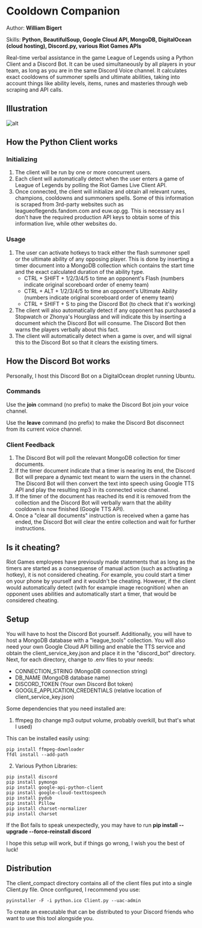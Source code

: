 # Cooldown Companion
Author: **William Bigert**

Skills: **Python, BeautifulSoup, Google Cloud API, MongoDB, DigitalOcean (cloud hosting), Discord.py, various Riot Games APIs**

Real-time verbal assistance in the game League of Legends using a Python Client and a Discord Bot. It can be used simultaneously by all players in your team, as long as you are in the same Discord Voice channel. It calculates exact cooldowns of summoner spells and ultimate abilities, taking into account things like ability levels, items, runes and masteries through web scraping and API calls.

## Illustration
![alt](https://github.com/wbigert/portfolio/blob/main/cooldown-companion/demo/illustration.png)

## How the Python Client works
### Initializing
1. The client will be run by one or more concurrent users.
2. Each client will automatically detect when the user enters a game of League of Legends by polling the Riot Games Live Client API.
3. Once connected, the client will initialize and obtain all relevant runes, champions, cooldowns and summoners spells. Some of this information is scraped from 3rd-party websites such as leagueoflegends.fandom.com and euw.op.gg. This is necessary as I don't have the required production API keys to obtain some of this information live, while other websites do.
### Usage
1. The user can activate hotkeys to track either the flash summoner spell or the ultimate ability of any opposing player. This is done by inserting a timer document into a MongoDB collection which contains the start time and the exact calculated duration of the ability type.
    - CTRL + SHIFT + 1/2/3/4/5 to time an opponent's Flash (numbers indicate original scoreboard order of enemy team)
    - CTRL + ALT + 1/2/3/4/5 to time an opponent's Ultimate Ability (numbers indicate original scoreboard order of enemy team)
    - CTRL + SHIFT + S to ping the Discord Bot (to check that it's working)
2. The client will also automatically detect if any opponent has purchased a Stopwatch or Zhonya's Hourglass and will indicate this by inserting a document which the Discord Bot will consume. The Discord Bot then warns the players verbally about this fact.
3. The client will automatically detect when a game is over, and will signal this to the Discord Bot so that it clears the existing timers.

## How the Discord Bot works
Personally, I host this Discord Bot on a DigitalOcean droplet running Ubuntu.

### Commands
Use the **join** command (no prefix) to make the Discord Bot join your voice channel.

Use the **leave** command (no prefix) to make the Discord Bot disconnect from its current voice channel.
### Client Feedback
1. The Discord Bot will poll the relevant MongoDB collection for timer documents.
2. If the timer document indicate that a timer is nearing its end, the Discord Bot will prepare a dynamic text meant to warn the users in the channel. The Discord Bot will then convert the text into speech using Google TTS API and play the resulting mp3 in its connected voice channel.
3. If the timer of the document has reached its end it is removed from the collection and the Discord Bot will verbally warn that the ability cooldown is now finished (Google TTS API).
4. Once a "clear all documents" instruction is received when a game has ended, the Discord Bot will clear the entire collection and wait for further instructions.

## Is it cheating?
Riot Games employees have previously made statements that as long as the timers are started as a consequense of manual action (such as activating a hotkey), it is not considered cheating. For example, you could start a timer on your phone by yourself and it wouldn't be cheating. However, if the client would automatically detect (with for example image recognition) when an opponent uses abilities and automatically start a timer, that would be considered cheating.

## Setup
You will have to host the Discord Bot yourself. Additionally, you will have to host a MongoDB database with a "league_tools" collection. You will also need your own Google Cloud API billing and enable the TTS service and obtain the client_service_key.json and place it in the "discord_bot" directory. Next, for each directory, change to .env files to your needs:
- CONNECTION_STRING (MongoDB connection string)
- DB_NAME (MongoDB database name)
- DISCORD_TOKEN (Your own Discord Bot token)
- GOOGLE_APPLICATION_CREDENTIALS (relative location of client_service_key.json)

Some dependencies that you need installed are:
1. ffmpeg (to change mp3 output volume, probably overkill, but that's what I used)

This can be installed easily using:
```
pip install ffmpeg-downloader
ffdl install --add-path
```
2. Various Python Libraries:
```
pip install discord
pip install pymongo
pip install google-api-python-client
pip install google-cloud-texttospeech
pip install pydub
pip install Pillow
pip install charset-normalizer
pip install charset
```
If the Bot fails to speak unexpectedly, you may have to run **pip install --upgrade --force-reinstall discord**

I hope this setup will work, but if things go wrong, I wish you the best of luck!

## Distribution
The client_compact directory contains all of the client files put into a single Client.py file. Once configured, I recommend you use:
```
pyinstaller -F -i python.ico Client.py --uac-admin
```
To create an executable that can be distributed to your Discord friends who want to use this tool alongside you.
